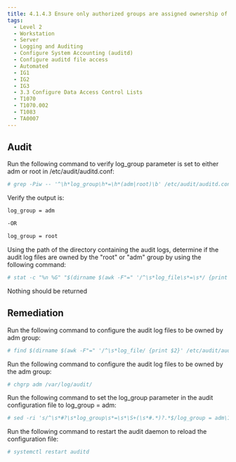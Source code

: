 ```yaml
---
title: 4.1.4.3 Ensure only authorized groups are assigned ownership of audit log files
tags:
  - Level 2
  - Workstation
  - Server
  - Logging and Auditing
  - Configure System Accounting (auditd)
  - Configure auditd file access
  - Automated
  - IG1
  - IG2
  - IG3
  - 3.3 Configure Data Access Control Lists
  - T1070
  - T1070.002
  - T1083
  - TA0007
---
```


## Audit
Run the following command to verify log_group parameter is set to either adm or root in /etc/audit/auditd.conf:
```bash
# grep -Piw -- '^\h*log_group\h*=\h*(adm|root)\b' /etc/audit/auditd.conf
```

Verify the output is:
```bash
log_group = adm

-OR

log_group = root
```

Using the path of the directory containing the audit logs, determine if the audit log files are owned by the "root" or "adm" group by using the following command:
```bash
# stat -c "%n %G" "$(dirname $(awk -F"=" '/^\s*log_file\s*=\s*/ {print $2}' /etc/audit/auditd.conf | xargs))"/* | grep -Pv '^\h*\H+\h+(adm|root)\b'
```

Nothing should be returned

## Remediation
Run the following command to configure the audit log files to be owned by adm group:
```bash
# find $(dirname $(awk -F"=" '/^\s*log_file/ {print $2}' /etc/audit/auditd.conf | xargs)) -type f \( ! -group adm -a ! -group root \) -exec chgrp adm {} +
```

Run the following command to configure the audit log files to be owned by the adm group:
```bash
# chgrp adm /var/log/audit/
```

Run the following command to set the log_group parameter in the audit configuration file to log_group = adm:
```bash
# sed -ri 's/^\s*#?\s*log_group\s*=\s*\S+(\s*#.*)?.*$/log_group = adm\1/' /etc/audit/auditd.conf
```

Run the following command to restart the audit daemon to reload the configuration file:
```bash
# systemctl restart auditd
```
